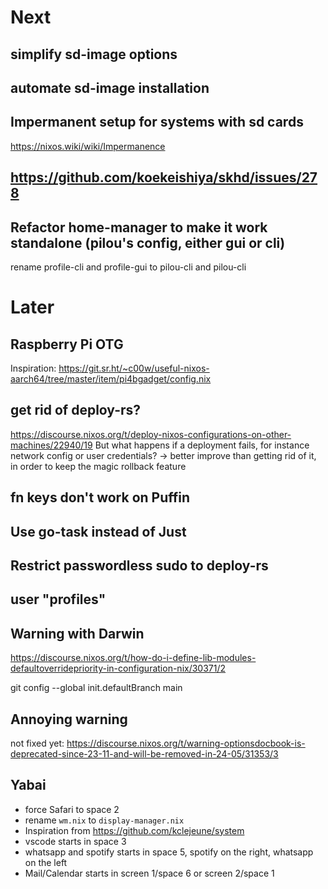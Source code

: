 # Next

## simplify sd-image options

## automate sd-image installation

## Impermanent setup for systems with sd cards

https://nixos.wiki/wiki/Impermanence

## https://github.com/koekeishiya/skhd/issues/278

## Refactor home-manager to make it work standalone (pilou's config, either gui or cli)

rename profile-cli and profile-gui to pilou-cli and pilou-cli

# Later

## Raspberry Pi OTG

Inspiration: https://git.sr.ht/~c00w/useful-nixos-aarch64/tree/master/item/pi4bgadget/config.nix

## get rid of deploy-rs?

https://discourse.nixos.org/t/deploy-nixos-configurations-on-other-machines/22940/19
But what happens if a deployment fails, for instance network config or user credentials?
-> better improve than getting rid of it, in order to keep the magic rollback feature

## fn keys don't work on Puffin

## Use go-task instead of Just

## Restrict passwordless sudo to deploy-rs

## user "profiles"

## Warning with Darwin

https://discourse.nixos.org/t/how-do-i-define-lib-modules-defaultoverridepriority-in-configuration-nix/30371/2

git config --global init.defaultBranch main

## Annoying warning

not fixed yet:
https://discourse.nixos.org/t/warning-optionsdocbook-is-deprecated-since-23-11-and-will-be-removed-in-24-05/31353/3

## Yabai

- force Safari to space 2
- rename `wm.nix` to `display-manager.nix`
- Inspiration from https://github.com/kclejeune/system
- vscode starts in space 3
- whatsapp and spotify starts in space 5, spotify on the right, whatsapp on the left
- Mail/Calendar starts in screen 1/space 6 or screen 2/space 1
